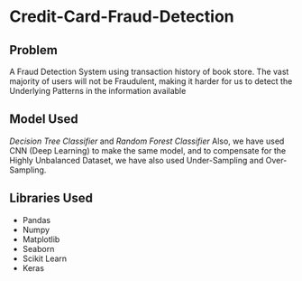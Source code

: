 # Credit-Card-Fraud-Detection

## Problem 
A Fraud Detection System using transaction history of book store. The vast majority of users will not be Fraudulent, making it harder for us to detect 
the Underlying Patterns in the information available 

## Model Used
_Decision Tree Classifier_ and _Random Forest Classifier_ 
Also, we have used CNN (Deep Learning) to make the same model, and to compensate for the Highly Unbalanced Dataset, we have also used  Under-Sampling and Over-Sampling.

## Libraries Used

- Pandas
- Numpy
- Matplotlib
- Seaborn
- Scikit Learn
- Keras
